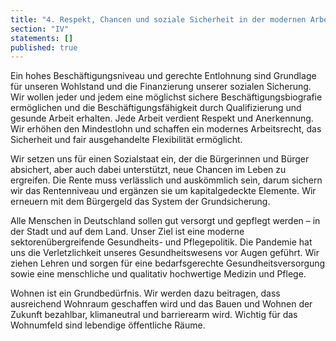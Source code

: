 ```yaml
---
title: "4. Respekt, Chancen und soziale Sicherheit in der modernen Arbeitswelt"
section: "IV"
statements: []
published: true
---
```


Ein hohes Beschäftigungsniveau und gerechte Entlohnung sind Grundlage für unseren Wohlstand und die Finanzierung unserer sozialen Sicherung. Wir wollen jeder und jedem eine möglichst sichere Beschäftigungsbiografie ermöglichen und die Beschäftigungsfähigkeit durch Qualifizierung und gesunde Arbeit erhalten. Jede Arbeit verdient Respekt und Anerkennung. Wir erhöhen den Mindestlohn und schaffen ein modernes Arbeitsrecht, das Sicherheit und fair ausgehandelte Flexibilität ermöglicht.

Wir setzen uns für einen Sozialstaat ein, der die Bürgerinnen und Bürger absichert, aber auch dabei unterstützt, neue Chancen im Leben zu ergreifen. Die Rente muss verlässlich und auskömmlich sein, darum sichern wir das Rentenniveau und ergänzen sie um kapitalgedeckte Elemente. Wir erneuern mit dem Bürgergeld das System der Grundsicherung.

Alle Menschen in Deutschland sollen gut versorgt und gepflegt werden – in der Stadt und auf dem Land. Unser Ziel ist eine moderne sektorenübergreifende Gesundheits- und Pflegepolitik. Die Pandemie hat uns die Verletzlichkeit unseres Gesundheitswesens vor Augen geführt. Wir ziehen Lehren und sorgen für eine bedarfsgerechte Gesundheitsversorgung sowie eine menschliche und qualitativ hochwertige Medizin und Pflege.

Wohnen ist ein Grundbedürfnis. Wir werden dazu beitragen, dass ausreichend Wohnraum geschaffen wird und das Bauen und Wohnen der Zukunft bezahlbar, klimaneutral und barrierearm wird. Wichtig für das Wohnumfeld sind lebendige öffentliche Räume.

